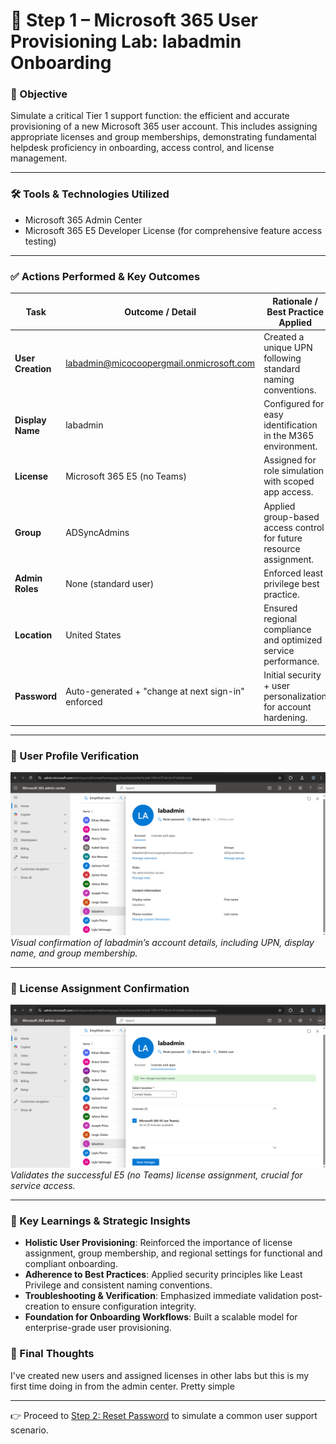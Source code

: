 # 👤 Step 1 – Microsoft 365 User Provisioning Lab: labadmin Onboarding

### 🎯 Objective

Simulate a critical Tier 1 support function: the efficient and accurate provisioning of a new Microsoft 365 user account. This includes assigning appropriate licenses and group memberships, demonstrating fundamental helpdesk proficiency in onboarding, access control, and license management.

---

### 🛠️ Tools & Technologies Utilized

* Microsoft 365 Admin Center
* Microsoft 365 E5 Developer License (for comprehensive feature access testing)

---

### ✅ Actions Performed & Key Outcomes

| Task              | Outcome / Detail                                                                            | Rationale / Best Practice Applied                                  |
| ----------------- | ------------------------------------------------------------------------------------------- | ------------------------------------------------------------------ |
| **User Creation** | [labadmin@micocoopergmail.onmicrosoft.com](mailto:labadmin@micocoopergmail.onmicrosoft.com) | Created a unique UPN following standard naming conventions.        |
| **Display Name**  | labadmin                                                                                    | Configured for easy identification in the M365 environment.        |
| **License**       | Microsoft 365 E5 (no Teams)                                                                 | Assigned for role simulation with scoped app access.               |
| **Group**         | ADSyncAdmins                                                                                | Applied group-based access control for future resource assignment. |
| **Admin Roles**   | None (standard user)                                                                        | Enforced least privilege best practice.                            |
| **Location**      | United States                                                                               | Ensured regional compliance and optimized service performance.     |
| **Password**      | Auto-generated + "change at next sign-in" enforced                                          | Initial security + user personalization for account hardening.     |

---

### 📸 User Profile Verification

![User Profile](https://github.com/miadco/M365-Support-Escalation/blob/main/Phase%201:%20User%20Access%20&%20Provisioning%20(Tier%201)/Step%201:%20Create%20a%20New%20User%20in%20Microsoft%20365%20Admin%20Center/m365-create-user-profile-labadmin.png?raw=true)  
*Visual confirmation of labadmin’s account details, including UPN, display name, and group membership.*


---

### 📸 License Assignment Confirmation

![License Assignment](https://github.com/miadco/M365-Support-Escalation/blob/main/Phase%201:%20User%20Access%20&%20Provisioning%20(Tier%201)/Step%201:%20Create%20a%20New%20User%20in%20Microsoft%20365%20Admin%20Center/m365-license-assignment-labadmin.png?raw=true)  
*Validates the successful E5 (no Teams) license assignment, crucial for service access.*

---

### 🧐 Key Learnings & Strategic Insights

* **Holistic User Provisioning**: Reinforced the importance of license assignment, group membership, and regional settings for functional and compliant onboarding.
* **Adherence to Best Practices**: Applied security principles like Least Privilege and consistent naming conventions.
* **Troubleshooting & Verification**: Emphasized immediate validation post-creation to ensure configuration integrity.
* **Foundation for Onboarding Workflows**: Built a scalable model for enterprise-grade user provisioning.


### 🧠 Final Thoughts
I've created new users and assigned licenses in other labs but this is my first time doing in from the admin center. Pretty simple

---

👉 Proceed to [Step 2: Reset Password](../step-2-reset-password/) to simulate a common user support scenario.

